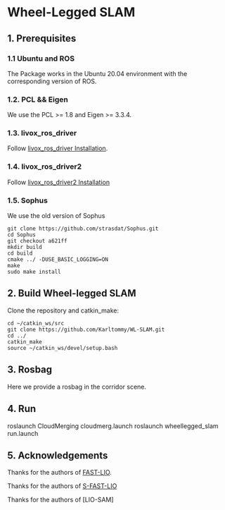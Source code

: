 # Wheel-Legged SLAM


## 1. Prerequisites
### 1.1 **Ubuntu** and **ROS**
The Package works in the Ubuntu 20.04 environment with the corresponding version of ROS.

### 1.2. **PCL && Eigen**
We use the PCL >= 1.8 and Eigen >= 3.3.4.

### 1.3. **livox_ros_driver**
Follow [livox_ros_driver Installation](https://github.com/Livox-SDK/livox_ros_driver).

### 1.4. **livox_ros_driver2**
Follow [livox_ros_driver2 Installation](https://github.com/Livox-SDK/livox_ros_driver2)

### 1.5. **Sophus**
We use the old version of Sophus
```
git clone https://github.com/strasdat/Sophus.git
cd Sophus
git checkout a621ff
mkdir build
cd build
cmake ../ -DUSE_BASIC_LOGGING=ON
make
sudo make install
```


## 2. Build Wheel-legged SLAM
Clone the repository and catkin_make:

```
cd ~/catkin_ws/src
git clone https://github.com/Karltommy/WL-SLAM.git
cd ../
catkin_make
source ~/catkin_ws/devel/setup.bash
```

## 3. Rosbag
Here we provide a rosbag in the corridor scene.


## 4. Run

roslaunch CloudMerging cloudmerg.launch
roslaunch wheellegged_slam run.launch


## 5. Acknowledgements
Thanks for the authors of [FAST-LIO](https://github.com/hku-mars/FAST_LIO).

Thanks for the authors of [S-FAST-LIO](https://api.star-history.com/svg?repos=zlwang7/S-FAST_LIO&type=Date)

Thanks for the authors of [LIO-SAM]
